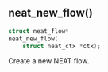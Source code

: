 ## neat_new_flow()
```c
struct neat_flow*
neat_new_flow(
    struct neat_ctx *ctx);
```
Create a new NEAT flow.
